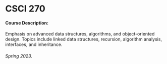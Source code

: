 # CSCI 270

#### Course Description: 
Emphasis on advanced data structures, algorithms, and object-oriented design. Topics include linked data structures, recursion, algorithm analysis, interfaces, and inheritance.

#### 

###### Spring 2023. 
